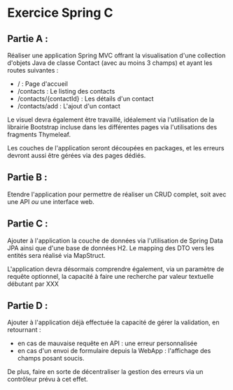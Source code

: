 # Exercice Spring C

## Partie A :

Réaliser une application Spring MVC offrant la visualisation d'une collection d'objets Java de classe Contact (avec au moins 3 champs) et ayant les routes suivantes :
- / : Page d'accueil
- /contacts : Le listing des contacts
- /contacts/{contactId} : Les détails d'un contact
- /contacts/add : L'ajout d'un contact

Le visuel devra également être travaillé, idéalement via l'utilisation de la librairie Bootstrap incluse dans les différentes pages via l'utilisations des fragments Thymeleaf.

Les couches de l'application seront découpées en packages, et les erreurs devront aussi être gérées via des pages dédiés.

## Partie B :

Etendre l'application pour permettre de réaliser un CRUD complet, soit avec une API *ou* une interface web.

## Partie C :

Ajouter à l'application la couche de données via l'utilisation de Spring Data JPA ainsi que d'une base de données H2. Le mapping des DTO vers les entités sera réalisé via MapStruct.

L'application devra désormais comprendre également, via un paramètre de requête optionnel, la capacité à faire une recherche par valeur textuelle débutant par XXX

## Partie D :

Ajouter à l'application déjà effectuée la capacité de gérer la validation, en retournant :
- en cas de mauvaise requête en API : une erreur personnalisée
- en cas d'un envoi de formulaire depuis la WebApp : l'affichage des champs posant soucis.

De plus, faire en sorte de décentraliser la gestion des erreurs via un contrôleur prévu à cet effet.